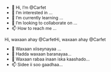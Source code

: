 - 👋 Hi, I’m @Carfet
- 👀 I’m interested in ...
- 🌱 I’m currently learning ...
- 💞️ I’m looking to collaborate on ...
- 📫 How to reach me ...

<!---
Carfet/Carfet is a ✨ special ✨ repository because its `README.md` (this file) appears on your GitHub profile.
You can click the Preview link to take a look at your changes.
--->
Hi, waxaan ahay @CarfetHi, waxaan ahay @Carfet
- 👀 Waxaan xiiseynayaa ...
- 🌱 Hadda waxaan baranayaa...
- 💞️ Waxaan rabaa inaan iska kaashado...
- 📫 Sidee ii soo gaadhaa...

<!---
Carfet/Carfet waa kayd ✨ gaar ah ✨ sababtoo ah waxay leedahay
